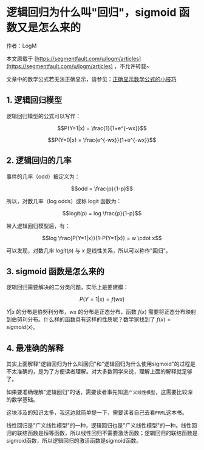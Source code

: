 # 逻辑回归为什么叫"回归"，sigmoid 函数又是怎么来的


作者：LogM

本文原载于 [https://segmentfault.com/u/logm/articles](https://segmentfault.com/u/logm/articles) ，不允许转载~

文章中的数学公式若无法正确显示，请参见：[正确显示数学公式的小技巧](https://segmentfault.com/a/1190000019359797)

## 1. 逻辑回归模型

逻辑回归模型的公式可以写作：

$$P(Y=1|x) = \frac{1}{1+e^{-wx}}$$

$$P(Y=0|x) = \frac{e^{-wx}}{1+e^{-wx}}$$

## 2. 逻辑回归的几率

事件的几率（odd）被定义为：

$$odd = \frac{p}{1-p}$$

所以，对数几率（log odds）或称 logit 函数为：

$$logit(p) = log \frac{p}{1-p}$$

带入逻辑回归模型后，有：

$$log \frac{P(Y=1|x)}{1-P(Y=1|x)} = w \cdot x$$

可以发现，对数几率 $logit(p)$ 与 $x$ 是线性关系，所以可以称作"回归"。

## 3. sigmoid 函数是怎么来的

逻辑回归需要解决的二分类问题，实际上是要建模：

$$P(Y=1|x) = f(wx)$$

$Y|x$ 的分布是伯努利分布，$wx$ 的分布是正态分布，函数 $f(x)$ 需要将正态分布映射到伯努利分布。什么样的函数具有这样的性质呢？数学家找到了 $f(x) = sigmoid(x)$。

## 4. 最准确的解释

其实上面解释"逻辑回归为什么叫回归"和"逻辑回归为什么使用sigmoid"的过程是不太准确的，是为了方便读者理解。对大多数同学来说，理解上面的解释就足够了。

如果要准确理解"逻辑回归"的话，需要读者事先知道`广义线性模型`，这需要比较深的数学基础。

这块涉及的知识太多，我这边就简单提一下，需要读者自己去看`PRML`这本书。

线性回归是"广义线性模型"的一种，逻辑回归也是"广义线性模型"的一种。线性回归的联结函数是恒等函数，所以线性回归不需要激活函数；逻辑回归的联结函数是sigmoid函数，所以逻辑回归的激活函数是sigmoid函数。
